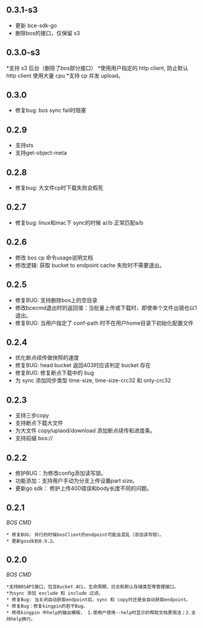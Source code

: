 ## 0.3.1-s3
  * 更新 bce-sdk-go
  * 删除bos的接口，仅保留 s3

## 0.3.0-s3
  *支持 s3 后台（删除了bos部分接口）
  *使用用户指定的 http client, 防止默认 http client 使用大量 cpu
  *支持 cp 并发 upload。

## 0.3.0
  * 修复bug: bos sync fail时阻塞
  
## 0.2.9
  * 支持sts
  * 支持get-object-meta
  
## 0.2.8
  * 修复bug: 大文件cp时下载失败会假死
  
## 0.2.7
  * 修复bug: linux和mac下 sync的时候 a//b 正常匹配a/b
  
## 0.2.6
  * 修改 bos cp 命令usage说明文档
  * 修改逻辑: 获取 bucket to endpoint cache 失败时不需要退出。

## 0.2.5 
  * 修复BUG: 支持删除bos上的空目录
  * 修改bcecmd退出时的返回值：当批量上传或下载时，即使单个文件出错也以1退出。
  * 修复BUG: 当用户指定了 conf-path 时不在用户home目录下初始化配置文件

## 0.2.4
  * 优化断点续传做快照的速度
  * 修复BUG: head bucket 返回403时应该判定 bucket 存在
  * 修复BUG: 修复断点下载中的 bug
  * 为 sync 添加同步类型 time-size, time-size-crc32 和 only-crc32

## 0.2.3
  * 支持三步copy
  * 支持断点下载大文件
  * 为大文件 copy/uplaod/download 添加断点续传和进度条。
  * 支持前缀 bos://

## 0.2.2 

  * 修护BUG：为修改config添加读写锁。
  * 功能添加：支持用户手动为分支上传设置part size。
  * 更新go sdk： 修护上传400错误和body长度不同的问题。

## 0.2.1
	
*BOS CMD*

	* 修复BUG: 并行的时候bosClient的endpoint可能会混乱（添加读写锁）。
	* 更新gosdk到0.9.2。

## 0.2.0

*BOS CMD*

	*支持BOSAPI接口，包含Bucket ACL、生命周期、日志和默认存储类型等管理接口。
	*为sync 添加 exclude 和 include 过滤。
	* 修复Bug: 当关闭自动获取endpoint后，sync 和 copy时还是会自动获取endpoint。
	* 修复Bug：修复kingpin的若干Bug。
	* 修改kingpin 中help的输出模板， 1.使用户使用--help时显示的帮助文档更简洁；2.支持help换行。
